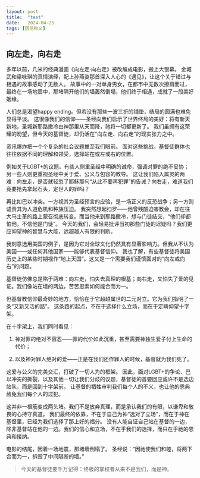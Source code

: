 ```yaml
---
layout: post
title:  "test"
date:   2024-04-25
tags: [因信称义]
---
```


## 向左走，向右走

多年以前，几米的经典漫画《向左走·向右走》被改编成电影，搬上大银幕。
金城武和梁咏琪的真情演绎，配上孙燕姿那首深入人心的《遇见》，让这个关于错过与相遇的故事感动了无数人。
故事中的一对单身男女，在都市中无数次擦肩而过，最终在一场地震中，那堵隔开他们的墙轰然倒塌，他们终于相遇，成就了一段美好姻缘。

人们总是渴望happy ending。但若没有那些一波三折的铺垫，结局的圆满也难免显得平淡。
这很像我们的信仰——圣经向我们启示了世界终局的美好：将有新天新地，圣城新耶路撒冷由神那里从天而降，祂将一切都更新了。
我们虽拥有这荣耀的盼望，但今天的基督徒，却仍活在“向左走、向右走”的现实张力之中。

资讯爆炸把一个个复杂的社会议题推至我们眼前。
面对这些挑战，基督徒群体也往往依据不同的理解和领受，选择站在或左或右的位置。

例如关于LGBT+的议题。有些人侧重圣经中明确的诫命，强调对罪的绝不妥协；另一些人则更重视圣经中关于爱、公义与包容的教导。
这让我们陷入属灵的两难：向左走，是否就轻忽了耶稣那句“从此不要再犯罪”的告诫？向右走，难道我们竟要抢先拿起石头，定世人的罪吗？

再比如巴以冲突。一方视其为圣经预言的应验，是一场正义的反恐战争；另一方则谴责其为人道危机和种族压迫。
我突然想起扫罗——他曾残酷迫害教会，却在往大马士革的路上蒙召彻底转变。而当他来到耶路撒冷，想与门徒结交，“他们却都怕他，不信他是门徒”。
今天的我们，会轻易批评当初那些门徒的迟疑吗？我们更应仰望神的智慧与大能，远超越人有限的判断。

我刻意选用美国的例子，是因为它对全球文化仍然具有显著影响力。但我从不认为美国——或任何其他国家——能够代表基督信仰。
我也了解，有些基督徒将美国历史上的某些时期视作“地上天国”。这又是一个需要我们谨慎面对的“向左或向右”的问题。

基督徒仿佛总是陷于两难：向左走，怕失去真理的根基；向右走，又怕失了爱的见证。我们像站在墙的两边，苦苦思索如何能合而为一。

但基督教信仰最奇妙的地方，恰恰在于它超越属世的二元对立。它为我们指明了一条“又新又活的路”。
这条路的起点，不在于选择什么立场，而在于定睛仰望十字架。

在十字架上，我们同时看见：

1. 神对罪的绝对不容忍——罪的代价如此沉重，甚至需要神独生爱子付上生命的代价；

2. 以及神对罪人绝对的爱——正是在我们还作罪人的时候，基督就为我们死了。

这爱与公义的完美交汇，打破了一切人为的框架。
因此，面对LGBT+的争论、巴以冲突的撕裂，以及其他一切让我们分歧的议题，基督徒的首要回应或许不是选边站队，而是回到十字架前。
让基督的牺牲审判我们每个人的不义，也让他的恩典赦免我们每个人的过犯。

这并非一根筋变成两头堵。我们不是放弃真理，而是承认我们的有限，以谦卑和敬畏的心持守真道。
我们最终的依靠，不在于自己为神“选对了立场”，而在于神在基督里，已经为我们选择了那上好的福分。
没有人能自证自己站在基督的一边，除非基督站在他的一边。我们的信心和立场，不在乎我们的选择，而只在乎祂的恩典和接纳。

电影的结尾，因着一场地震，那堵墙倒塌了。
圣经说：“因祂使我们和睦，将两下合而为一，拆毁了中间隔断的墙。”

> 今天的基督徒要千万记得：终极的掌权者从来不是我们，而是神。
